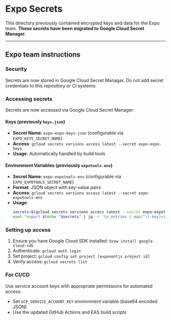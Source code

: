 # Expo Secrets

This directory previously contained encrypted keys and data for the Expo team. **These secrets have been migrated to Google Cloud Secret Manager**.

---

## Expo team instructions

### Security

Secrets are now stored in Google Cloud Secret Manager. Do not add secret credentials to this repository or CI systems.

### Accessing secrets

Secrets are now accessed via Google Cloud Secret Manager:

#### Keys (previously `keys.json`)

- **Secret Name**: `expo-expo-keys-json` (configurable via `EXPO_KEYS_SECRET_NAME`)
- **Access**: `gcloud secrets versions access latest --secret expo-expo-keys`
- **Usage**: Automatically handled by build tools

#### Environment Variables (previously `expotools.env`)

- **Secret Name**: `expo-expotools-env` (configurable via `EXPO_EXPOTOOLS_SECRET_NAME`)
- **Format**: JSON object with key-value pairs
- **Access**: `gcloud secrets versions access latest --secret expo-expotools-env`
- **Usage**:
  ```bash
  secrets=$(gcloud secrets versions access latest --secret expo-expotools-env)
  eval "export $(echo "$secrets" | jq -r 'to_entries | map("\(.key)=\(.value)") | @sh')"
  ```

### Setting up access

1. Ensure you have Google Cloud SDK installed: `brew install google-cloud-sdk`
2. Authenticate: `gcloud auth login`
3. Set project: `gcloud config set project [exponentjs project id]`
4. Verify access: `gcloud secrets list`

### For CI/CD

Use service account keys with appropriate permissions for automated access:
- Set `GCP_SERVICE_ACCOUNT_KEY` environment variable (base64 encoded JSON)
- Use the updated GitHub Actions and EAS build scripts
